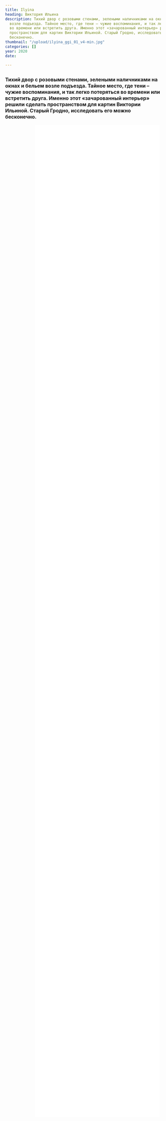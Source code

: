 ```yaml
---
title: Ilyina
heading: Виктория Ильина
description: Тихий двор с розовыми стенами, зелеными наличниками на окнах и бельем
  возле подъезда. Тайное место, где тени – чужие воспоминания, и так легко потеряться
  во времени или встретить друга. Именно этот «зачарованный интерьер» решили сделать
  пространством для картин Виктории Ильиной. Старый Гродно, исследовать его можно
  бесконечно.
thumbnail: "/upload/ilyina_ggi_01_v4-min.jpg"
categories: []
year: 2020
date: 

---
```

<div>
<h2>
    <!-- пишите описание тут -->
<span style="font-size: 1rem;">Тихий двор с розовыми стенами, зелеными наличниками на окнах и бельем возле подъезда. Тайное место, где тени – чужие воспоминания, и так легко потеряться во времени или встретить друга. Именно этот «зачарованный интерьер» решили сделать пространством для картин Виктории Ильиной. Старый Гродно, исследовать его можно бесконечно.</span>
</h2>
<iframe src="/ilyina/index.html" frameborder="0" scrolling="no" style="height: 80vh; width: 80%; margin: 0 10vw" allowfullscreen="true" webkitallowfullscreen="true" mozallowfullscreen="true"></iframe>
</div>